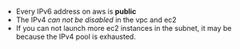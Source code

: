- Every IPv6 address on aws is **public**
- The IPv4 *can not be disabled* in the vpc and ec2
- If you can not launch more ec2 instances in the subnet, it may be because the IPv4 pool is exhausted.

